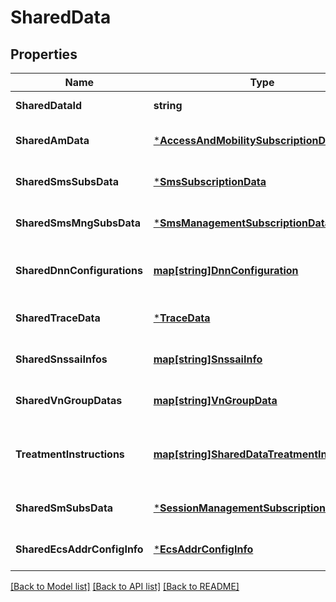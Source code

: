 # SharedData

## Properties
Name | Type | Description | Notes
------------ | ------------- | ------------- | -------------
**SharedDataId** | **string** |  | [default to null]
**SharedAmData** | [***AccessAndMobilitySubscriptionData**](AccessAndMobilitySubscriptionData.md) |  | [optional] [default to null]
**SharedSmsSubsData** | [***SmsSubscriptionData**](SmsSubscriptionData.md) |  | [optional] [default to null]
**SharedSmsMngSubsData** | [***SmsManagementSubscriptionData**](SmsManagementSubscriptionData.md) |  | [optional] [default to null]
**SharedDnnConfigurations** | [**map[string]DnnConfiguration**](DnnConfiguration.md) | A map(list of key-value pairs) where Dnn, or optionally the Wildcard DNN, serves as key of DnnConfiguration | [optional] [default to null]
**SharedTraceData** | [***TraceData**](TraceData.md) |  | [optional] [default to null]
**SharedSnssaiInfos** | [**map[string]SnssaiInfo**](SnssaiInfo.md) | A map(list of key-value pairs) where singleNssai serves as key of SnssaiInfo | [optional] [default to null]
**SharedVnGroupDatas** | [**map[string]VnGroupData**](VnGroupData.md) | A map(list of key-value pairs) where GroupId serves as key of VnGroupData | [optional] [default to null]
**TreatmentInstructions** | [**map[string]SharedDataTreatmentInstruction**](SharedDataTreatmentInstruction.md) | A map(list of key-value pairs) where JSON pointer pointing to an attribute within the SharedData serves as key of SharedDataTreatmentInstruction | [optional] [default to null]
**SharedSmSubsData** | [***SessionManagementSubscriptionData**](SessionManagementSubscriptionData.md) |  | [optional] [default to null]
**SharedEcsAddrConfigInfo** | [***EcsAddrConfigInfo**](EcsAddrConfigInfo.md) |  | [optional] [default to null]

[[Back to Model list]](../README.md#documentation-for-models) [[Back to API list]](../README.md#documentation-for-api-endpoints) [[Back to README]](../README.md)

